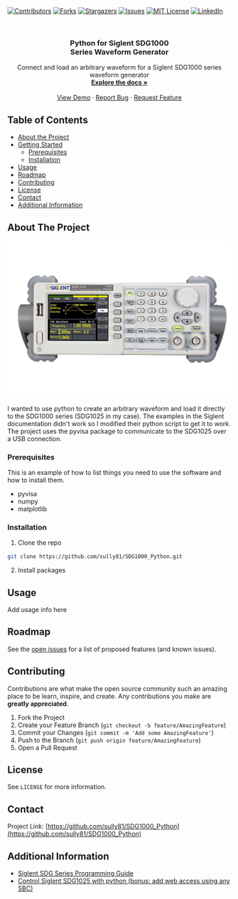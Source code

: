 <!-- PROJECT SHIELDS -->
<!--
*** I'm using markdown "reference style" links for readability.
*** Reference links are enclosed in brackets [ ] instead of parentheses ( ).
*** See the bottom of this document for the declaration of the reference variables
*** for contributors-url, forks-url, etc. This is an optional, concise syntax you may use.
*** https://www.markdownguide.org/basic-syntax/#reference-style-links
-->
[![Contributors][contributors-shield]][contributors-url]
[![Forks][forks-shield]][forks-url]
[![Stargazers][stars-shield]][stars-url]
[![Issues][issues-shield]][issues-url]
[![MIT License][license-shield]][license-url]
[![LinkedIn][linkedin-shield]][linkedin-url]



<!-- PROJECT LOGO -->
<br />
<p align="center">

  <h3 align="center">Python for  Siglent SDG1000 <br> Series Waveform Generator</h3>

  <p align="center">
    Connect and load an arbitrary waveform for a Siglent SDG1000 series waveform generator
    <br />
    <a href="https://github.com/sully81/SDG1000_Python"><strong>Explore the docs »</strong></a>
    <br />
    <br />
    <a href="https://github.com/sully81/SDG1000_Python">View Demo</a>
    ·
    <a href="https://github.com/sully81/SDG1000_Python/issues">Report Bug</a>
    ·
    <a href="https://github.com/sully81/SDG1000_Python/issues">Request Feature</a>
  </p>
</p>



<!-- TABLE OF CONTENTS -->
## Table of Contents

* [About the Project](#about-the-project)
* [Getting Started](#getting-started)
  * [Prerequisites](#prerequisites)
  * [Installation](#installation)
* [Usage](#usage)
* [Roadmap](#roadmap)
* [Contributing](#contributing)
* [License](#license)
* [Contact](#contact)
* [Additional Information](#additional-information)



<!-- ABOUT THE PROJECT -->
## About The Project

[![Product Name Screen Shot][product-screenshot]](https://example.com)

I wanted to use python to create an arbitrary waveform and load it directly to the SDG1000 series (SDG1025 in my case).  The examples in the Siglent documentation didn't work so I modified their python script to get it to work.  The project uses the pyvisa package to communicate to the SDG1025 over a USB connection.


### Prerequisites

This is an example of how to list things you need to use the software and how to install them.
* pyvisa
* numpy
* matplotlib


### Installation

1. Clone the repo
```sh
git clone https://github.com/sully81/SDG1000_Python.git
```
2. Install packages


<!-- USAGE EXAMPLES -->
## Usage

Add usage info here


<!-- ROADMAP -->
## Roadmap

See the [open issues](https://github.com/sully81/SDG1000_Python/issues) for a list of proposed features (and known issues).



<!-- CONTRIBUTING -->
## Contributing

Contributions are what make the open source community such an amazing place to be learn, inspire, and create. Any contributions you make are **greatly appreciated**.

1. Fork the Project
2. Create your Feature Branch (`git checkout -b feature/AmazingFeature`)
3. Commit your Changes (`git commit -m 'Add some AmazingFeature'`)
4. Push to the Branch (`git push origin feature/AmazingFeature`)
5. Open a Pull Request



<!-- LICENSE -->
## License

See `LICENSE` for more information.



<!-- CONTACT -->
## Contact


Project Link: [https://github.com/sully81/SDG1000_Python](https://github.com/sully81/SDG1000_Python)



<!-- ADDITIONAL INFORMATION -->
## Additional Information

* [Siglent SDG Series Programming Guide](https://siglentna.com/wp-content/uploads/dlm_uploads/2019/12/SDG_Programming-Guide_PG02-E04A.pdf)
* [Control Siglent SDG1025 with python (bonus: add web access using any SBC)](https://www.stupid-projects.com/write-python-scripts-for-your-siglent-sdg1025/)





<!-- MARKDOWN LINKS & IMAGES -->
<!-- https://www.markdownguide.org/basic-syntax/#reference-style-links -->
[contributors-shield]: https://img.shields.io/github/contributors/sully81/SDG1000_Python.svg?style=flat-square
[contributors-url]: https://github.com/sully81/SDG1000_Python/graphs/contributors
[forks-shield]: https://img.shields.io/github/forks/sully81/SDG1000_Python.svg?style=flat-square
[forks-url]: https://github.com/sully81/SDG1000_Python/network/members
[stars-shield]: https://img.shields.io/github/stars/sully81/SDG1000_Python.svg?style=flat-square
[stars-url]: https://github.com/sully81/SDG1000_Python/stargazers
[issues-shield]: https://img.shields.io/github/issues/sully81/SDG1000_Python.svg?style=flat-square
[issues-url]: https://github.com/sully81/SDG1000_Python/issues
[license-shield]: https://img.shields.io/github/license/sully81/SDG1000_Python.svg?style=flat-square
[license-url]: https://github.com/sully81/SDG1000_Python/blob/master/LICENSE.txt
[linkedin-shield]: https://img.shields.io/badge/-LinkedIn-black.svg?style=flat-square&logo=linkedin&colorB=555
[linkedin-url]: https://linkedin.com/in/sully81
[product-screenshot]: images/SDG1000-1-1.png
